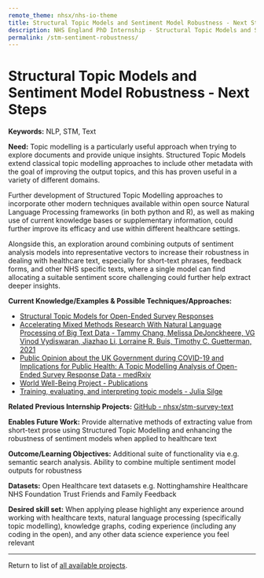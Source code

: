 ```yaml
---
remote_theme: nhsx/nhs-io-theme
title: Structural Topic Models and Sentiment Model Robustness - Next Steps
description: NHS England PhD Internship - Structural Topic Models and Sentiment Model Robustness - Next Steps
permalink: /stm-sentiment-robustness/
---
```


# Structural Topic Models and Sentiment Model Robustness - Next Steps

**Keywords:**  NLP, STM, Text

**Need:**  Topic modelling is a particularly useful approach when trying to explore documents and provide unique insights.  Structured Topic Models extend classical topic modelling approaches to include other metadata with the goal of improving the output topics, and this has proven useful in a variety of different domains.  

Further development of Structured Topic Modelling approaches to incorporate other modern techniques available within open source Natural Language Processing frameworks (in both python and R), as well as making use of current knowledge bases or supplementary information, could further improve its efficacy and use within different healthcare settings.

Alongside this, an exploration around combining outputs of sentiment analysis models into representative vectors to increase their robustness in dealing with healthcare text, especially for short-text phrases, feedback forms, and other NHS specific texts, where a single model can find allocating a suitable sentiment score challenging could further help extract deeper insights.

**Current Knowledge/Examples & Possible Techniques/Approaches:**
- [Structural Topic Models for Open-Ended Survey Responses](https://doi.org/10.1111/ajps.12103)
- [Accelerating Mixed Methods Research With Natural Language Processing of Big Text Data - Tammy Chang, Melissa DeJonckheere, VG Vinod Vydiswaran, Jiazhao Li, Lorraine R. Buis, Timothy C. Guetterman, 2021](https://journals.sagepub.com/doi/abs/10.1177/15586898211021196)
- [Public Opinion about the UK Government during COVID-19 and Implications for Public Health: A Topic Modelling Analysis of Open-Ended Survey Response Data - medRxiv](https://www.medrxiv.org/content/10.1101/2021.03.24.21254094v1)
- [World Well-Being Project - Publications](http://www.wwbp.org/publications.html)
- [Training, evaluating, and interpreting topic models - Julia Silge](https://juliasilge.com/blog/evaluating-stm/)

**Related Previous Internship Projects:** [GitHub - nhsx/stm-survey-text](https://github.com/nhsx/stm-survey-text)

**Enables Future Work:** Provide alternative methods of extracting value from short-text prose using Structured Topic Modelling and enhancing the robustness of sentiment models when applied to healthcare text

**Outcome/Learning Objectives:** Additional suite of functionality via e.g. semantic search analysis.  Ability to combine multiple sentiment model outputs for robustness

**Datasets:** Open Healthcare text datasets e.g. Nottinghamshire Healthcare NHS Foundation Trust Friends and Family Feedback

**Desired skill set:** When applying please highlight any experience around working with healthcare texts, natural language processing (specifically topic modelling), knowledge graphs, coding experience (including any coding in the open), and any other data science experience you feel relevant

---
Return to list of [all available projects](https://nhsx.github.io/nhsx-internship-projects/).
